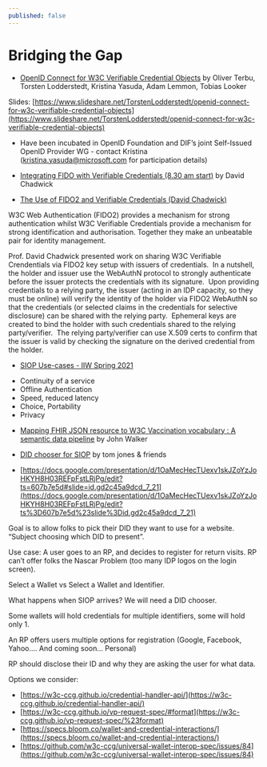 ```yaml
---
published: false
---
```


# Bridging the Gap

* [OpenID Connect for W3C Verifiable Credential Objects](https://iiw.idcommons.net/2F/_OpenID_Connect_for_W3C_Verifiable_Credential_Objects) by Oliver Terbu, Torsten Lodderstedt, Kristina Yasuda, Adam Lemmon, Tobias Looker

Slides: [https://www.slideshare.net/TorstenLodderstedt/openid-connect-for-w3c-verifiable-credential-objects](https://www.slideshare.net/TorstenLodderstedt/openid-connect-for-w3c-verifiable-credential-objects)

- Have been incubated in OpenID Foundation and DIF’s joint Self-Issued OpenID Provider WG - contact Kristina ([kristina.yasuda@microsoft.com](mailto:kristina.yasuda@microsoft.com) for participation details)

* [Integrating FIDO with Verifiable Credentials (8.30 am start)](https://iiw.idcommons.net/10E/_Integrating_FIDO_with_Verifiable_Credentials_(8.30_am_start)) by David Chadwick

* [The Use of FIDO2 and Verifiable Credentials (David Chadwick)](https://youtube.com/watch?v%3Dl3taGxBdrRU)

W3C Web Authentication (FIDO2) provides a mechanism for strong authentication whilst W3C Verifiable Credentials provide a mechanism for strong identification and authorisation. Together they make an unbeatable pair for identity management.

Prof. David Chadwick presented work on sharing W3C Verifiable Crendentials via FIDO2 key setup with issuers of credentials.  In a nutshell, the holder and issuer use the WebAuthN protocol to strongly authenticate before the issuer protects the credentials with its signature.  Upon providing credentials to a relying party, the issuer (acting in an IDP capacity, so they must be online) will verify the identity of the holder via FIDO2 WebAuthN so that the credentials (or selected claims in the credentials for selective disclosure) can be shared with the relying party.  Ephemeral keys are created to bind the holder with such credentials shared to the relying party/verifier.  The relying party/verifier can use X.509 certs to confirm that the issuer is valid by checking the signature on the derived credential from the holder.



* [SIOP Use-cases - IIW Spring 2021](https://docs.google.com/presentation/d/1a0C4HvVYwwwDqSw3tgPNhy9Iqyufy9oZdnMgl7rQ9Vc/edit%23slide%3Did.p)

- Continuity of a service
- Offline Authentication
- Speed, reduced latency
- Choice, Portability
- Privacy

* [Mapping FHIR JSON resource to W3C Vaccination vocabulary : A semantic data pipeline](https://iiw.idcommons.net/index.php?title%3D12H/_Mapping_FHIR_JSON_resource_to_W3C_Vaccination_vocabulary_:_A_semantic_data_pipeline%26action%3Dedit%26redlink%3D1) by John Walker

* [DID chooser for SIOP](https://iiw.idcommons.net/20A/_DID_chooser_for_SIOP) by tom jones & friends

* [https://docs.google.com/presentation/d/1OaMecHecTUexv1skJZoYzJoHKYH8H03REFpFstLRjPg/edit?ts=607b7e5d#slide=id.gd2c45a9dcd_7_21](https://docs.google.com/presentation/d/1OaMecHecTUexv1skJZoYzJoHKYH8H03REFpFstLRjPg/edit?ts%3D607b7e5d%23slide%3Did.gd2c45a9dcd_7_21)

Goal is to allow folks to pick their DID they want to use for a website.
“Subject choosing which DID to present”.

Use case:
A user goes to an RP, and decides to register for return visits.
RP can’t offer folks the Nascar Problem (too many IDP logos on the login screen).

Select a Wallet vs Select a Wallet and Identifier.

What happens when SIOP arrives?
We will need a DID chooser.

Some wallets will hold credentials for multiple identifiers, some will hold only 1.

An RP offers users multiple options for registration (Google, Facebook, Yahoo…. And coming soon… Personal)

RP should disclose their ID and why they are asking the user for what data.

Options we consider:

- [https://w3c-ccg.github.io/credential-handler-api/](https://w3c-ccg.github.io/credential-handler-api/)
- [https://w3c-ccg.github.io/vp-request-spec/#format](https://w3c-ccg.github.io/vp-request-spec/%23format)
- [https://specs.bloom.co/wallet-and-credential-interactions/](https://specs.bloom.co/wallet-and-credential-interactions/)
- [https://github.com/w3c-ccg/universal-wallet-interop-spec/issues/84](https://github.com/w3c-ccg/universal-wallet-interop-spec/issues/84)
